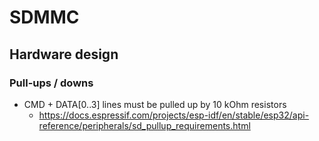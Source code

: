 # SDMMC


## Hardware design
### Pull-ups / downs
- CMD + DATA[0..3] lines must be pulled up by 10 kOhm resistors
	- https://docs.espressif.com/projects/esp-idf/en/stable/esp32/api-reference/peripherals/sd_pullup_requirements.html
	
